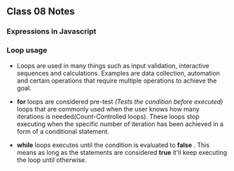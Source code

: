 ## Class 08 Notes

### Expressions in Javascript

### Loop usage

- Loops are used in many things such as input validation, interactive sequences and calculations. Examples are data collection, automation and certain operations that require multiple operations to achieve the goal.

- **for** loops are considered pre-test *(Tests the condition before executed)* loops that are commonly used when the user knows how many iterations is needed(Count-Controlled loops). These loops stop executing when the specific number of iteration has been achieved in a form of a conditional statement.

- **while** loops executes until the condition is evaluated to **false** . This means as long as the statements are considered **true** it'll keep executing the loop until otherwise.  